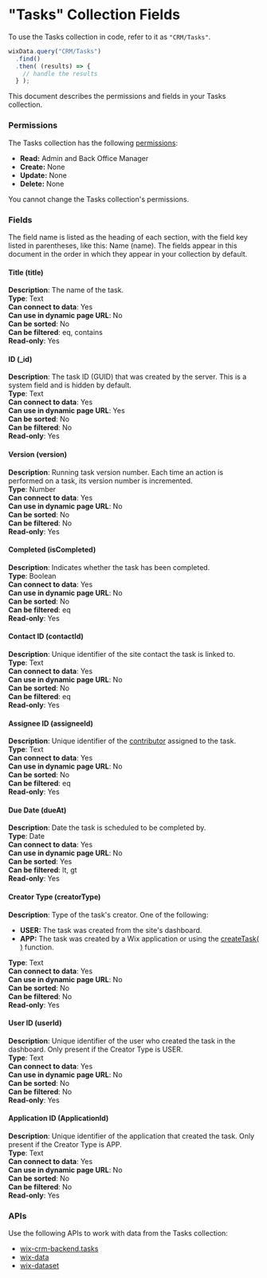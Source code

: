 

# "Tasks" Collection Fields







To use the Tasks collection in code, refer to it as `"CRM/Tasks"`.

```javascript
wixData.query("CRM/Tasks")
  .find()
  .then( (results) => {
    // handle the results
  } );
```

This document describes the permissions and fields in your Tasks collection. 

### Permissions 

The Tasks collection has the following [permissions](https://support.wix.com/en/article/about-collection-permissions):

-   **Read:** Admin and Back Office Manager
-   **Create:** None
-   **Update:** None
-   **Delete:** None

You cannot change the Tasks collection's permissions. 

### Fields 

The field name is listed as the heading of each section, with the field key listed in parentheses, like this: Name (name). The fields appear in this document in the order in which they appear in your collection by default.

#### Title (title) 

**Description**: The name of the task.  
**Type**: Text  
**Can connect to data**: Yes  
**Can use in dynamic page URL**: No  
**Can be sorted**: No  
**Can be filtered**: eq, contains  
**Read-only**: Yes

#### ID (\_id) 

**Description**: The task ID (GUID) that was created by the server. This is a system field and is hidden by default.  
**Type**: Text  
**Can connect to data**: Yes  
**Can use in dynamic page URL**: Yes  
**Can be sorted**: No  
**Can be filtered**: No  
**Read-only**: Yes

#### Version (version) 

**Description**: Running task version number. Each time an action is performed on a task, its version number is incremented.  
**Type**: Number  
**Can connect to data**: Yes  
**Can use in dynamic page URL**: No  
**Can be sorted**: No  
**Can be filtered**: No  
**Read-only**: Yes

#### Completed (isCompleted) 

**Description**: Indicates whether the task has been completed.  
**Type**: Boolean  
**Can connect to data**: Yes  
**Can use in dynamic page URL**: No  
**Can be sorted**: No  
**Can be filtered**: eq  
**Read-only**: Yes

#### Contact ID (contactId) 

**Description**: Unique identifier of the site contact the task is linked to.  
**Type**: Text  
**Can connect to data**: Yes  
**Can use in dynamic page URL**: No  
**Can be sorted**: No  
**Can be filtered**: eq  
**Read-only**: Yes

#### Assignee ID (assigneeId) 

**Description**: Unique identifier of the [contributor](https://support.wix.com/en/article/about-roles-permissions-contributors) assigned to the task.  
**Type**: Text  
**Can connect to data**: Yes  
**Can use in dynamic page URL**: No  
**Can be sorted**: No  
**Can be filtered**: eq  
**Read-only**: Yes

#### Due Date (dueAt) 

**Description**: Date the task is scheduled to be completed by.  
**Type**: Date  
**Can connect to data**: Yes  
**Can use in dynamic page URL**: No  
**Can be sorted**: Yes  
**Can be filtered**: lt, gt  
**Read-only**: Yes

#### Creator Type (creatorType) 

**Description**: Type of the task's creator. One of the following:

-   **USER:** The task was created from the site's dashboard. 
-   **APP:** The task was created by a Wix application or using the [createTask( )](https://www.wix.com/corvid/reference/wix-crm-backend.tasks.html#createTask) function.

**Type**: Text  
**Can connect to data**: Yes  
**Can use in dynamic page URL**: No  
**Can be sorted**: No  
**Can be filtered**: No  
**Read-only**: Yes

#### User ID (userId) 

**Description**: Unique identifier of the user who created the task in the dashboard. Only present if the Creator Type is USER.  
**Type**: Text  
**Can connect to data**: Yes  
**Can use in dynamic page URL**: No  
**Can be sorted**: No  
**Can be filtered**: No  
**Read-only**: Yes

#### Application ID (ApplicationId) 

**Description**: Unique identifier of the application that created the task. Only present if the Creator Type is APP.  
**Type**: Text  
**Can connect to data**: Yes  
**Can use in dynamic page URL**: No  
**Can be sorted**: No  
**Can be filtered**: No  
**Read-only**: Yes

### APIs

Use the following APIs to work with data from the Tasks collection:

-   [wix-crm-backend.tasks](https://www.wix.com/corvid/reference/wix-crm-backend.tasks.html)
-   [wix-data](https://www.wix.com/corvid/reference/wix-data.html)
-   [wix-dataset](https://www.wix.com/corvid/reference/wix-dataset.html)